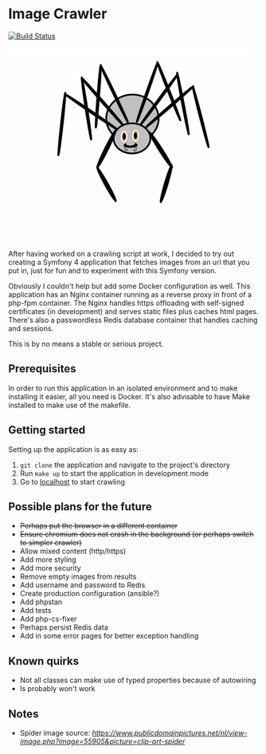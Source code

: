 # Image Crawler

[![Build Status](https://travis-ci.com/survivorbat/image-crawler.svg?branch=master)](https://travis-ci.com/survivorbat/image-crawler)

![Spider image](src/public/img/spider.jpg "Spider image")

After having worked on a crawling script at work, I decided to try out creating a Symfony
4 application that fetches images from an url that you put in, just for fun and
to experiment with this Symfony version.

Obviously I couldn't help but add some Docker configuration as well. This application
has an Nginx container running as a reverse proxy in front of a php-fpm container.
The Nginx handles https offloading with self-signed certificates (in development) and
serves static files plus caches html pages. There's also a passwordless Redis database
container that handles caching and sessions.

This is by no means a stable or serious project.

## Prerequisites

In order to run this application in an isolated environment and to make installing it
easier, all you need is Docker. It's also advisable to have Make installed to
make use of the makefile.

## Getting started

Setting up the application is as easy as:
1. `git clone` the application and navigate to the project's directory
2. Run `make up` to start the application in development mode
3. Go to [localhost](https://localhost) to start crawling

## Possible plans for the future

- ~~Perhaps put the browser in a different container~~
- ~~Ensure chromium does not crash in the background (or perhaps switch to simpler crawler)~~
- Allow mixed content (http/https)
- Add more styling
- Add more security
- Remove empty images from results
- Add username and password to Redis
- Create production configuration (ansible?)
- Add phpstan
- Add tests
- Add php-cs-fixer
- Perhaps persist Redis data
- Add in some error pages for better exception handling

## Known quirks

- Not all classes can make use of typed properties because of autowiring
- ls probably won't work

## Notes

- Spider image source: _https://www.publicdomainpictures.net/nl/view-image.php?image=55905&picture=clip-art-spider_
